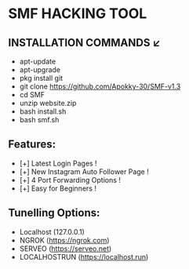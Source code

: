 # SMF HACKING TOOL

## INSTALLATION COMMANDS ↙

- apt-update
- apt-upgrade
- pkg install git
- git clone https://github.com/Apokky-30/SMF-v1.3
- cd SMF
- unzip website.zip
- bash install.sh
- bash smf.sh

## Features:
- [+] Latest Login Pages !
- [+] New Instagram Auto Follower Page !
- [+] 4 Port Forwarding Options !
- [+] Easy for Beginners !

## Tunelling Options:
- Localhost (127.0.0.1)
- NGROK (https://ngrok.com)
- SERVEO (https://serveo.net)
- LOCALHOSTRUN (https://localhost.run)
